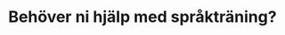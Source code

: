 ---
title: "Behöver ni hjälp med språkträning?"
description: "Behöver ni hjälp med språkträning?"
image: /img/background.jpg
contact:
  name: Eivor Hansén
  address: Pelostrandvägen 96, Nedervetil
  phone: 050 5940804
  email: dialogen.eivor@gmail.com
blurbs:
  - image: /img/magic.svg
    text: Vi tar så lätt språket för givet och tror att alla barn börjar prata per automatik. Så var det inte hos oss. 
  - image: /img/baby.svg
    text: Vår yngste son föddes med Downs syndrom och tack vare honom kom jag i kontakt med Karlstadmodellen. En ny värld öppnades!  Utan språk-vem är du då?
  - image: /img/edu.svg
    text: Jag utbildade mig till handledare i Karlstadmodellen 2012-2015 och innan dess har jag jobbat som klasslärare i över 15 år. Jag har fyra barn och vill tro att jag sitter på rätt god erfarenhet av språkträning.
info:
  image: /img/logo.svg
  text: Mitt företag heter ’Språkträning DIALOGEN’ och jag ställer gärna upp och handleder, ger tips och idéer för barn med olika typer av språkstörningar.
sections:
  - image: /img/karlstad.jpg
    icon: /img/person.svg
    title: Karlstadmodellen
    text: >
      En språkträningsmodell utvecklad av Irene Johansson. Den bygger på fem gruntankar: steget     före, empowerment, kontinuitet, tydliggörande och struktur
    buttonText: Läs mer om Karlstadmodellen
    buttonLink: http://www.karlstadmodellen.se/
  - image: /img/babblarna.jpg
    icon: /img/wave.svg
    title: Babblarna
    text: >
      Babblarna har blivit populära hos yngre barn. Ett tillltalande träningsmaterial som Irene Johansson utvecklade för språkträning med yngre barn.
    buttonText: Läs mer om Babblarna
    buttonLink: http://babblarna.se/om-babblarna/
---
